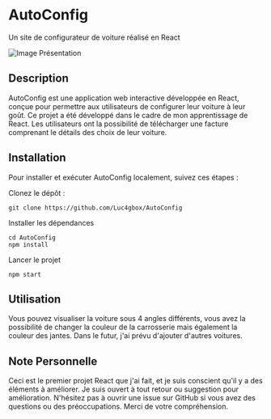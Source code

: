 # AutoConfig

Un site de configurateur de voiture réalisé en React

![Image Présentation](https://github.com/Luc4gbox/AutoConfig/public/AutoConfig_présentation.png)

## Description

AutoConfig est une application web interactive développée en React, conçue pour permettre aux utilisateurs de configurer leur voiture à leur goût. 
Ce projet a été développé dans le cadre de mon apprentissage de React. Les utilisateurs ont la possibilité de télécharger une facture comprenant le
détails des choix de leur voiture.

## Installation

Pour installer et exécuter AutoConfig localement, suivez ces étapes :

Clonez le dépôt :

```
git clone https://github.com/Luc4gbox/AutoConfig
```

Installer les dépendances

```
cd AutoConfig
npm install
```

Lancer le projet

```
npm start
```

## Utilisation

Vous pouvez visualiser la voiture sous 4 angles différents, vous avez la possibilité de changer la couleur de la carrosserie mais également la couleur des jantes.
Dans le futur, j'ai prévu d'ajouter d'autres voitures.

## Note Personnelle

Ceci est le premier projet React que j'ai fait, et je suis conscient qu'il y a des éléments à améliorer. Je suis ouvert à tout retour ou suggestion pour amélioration. N'hésitez pas à ouvrir une issue sur GitHub si vous avez des questions ou des préoccupations. Merci de votre compréhension.
